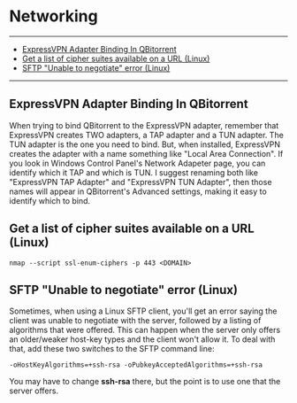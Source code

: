 # Networking

---

* [ExpressVPN Adapter Binding In QBitorrent](#89691b66-293b-4383-a745-c7ddd69e1ca3)
* [Get a list of cipher suites available on a URL (Linux)](#3a292c69-c49a-4d79-9fd8-17646eb35965)
* [SFTP "Unable to negotiate" error (Linux)](#d5113dea-fed2-4c20-983b-4cff97e67477)

---




<div id="89691b66-293b-4383-a745-c7ddd69e1ca3">

## ExpressVPN Adapter Binding In QBitorrent

</div>

When trying to bind QBitorrent to the ExpressVPN adapter, remember that ExpressVPN creates TWO adapters, a TAP adapter
and a TUN adapter.  The TUN adapter is the one you need to bind.  But, when installed, ExpressVPN creates the adapter
with a name something like "Local Area Connection".  If you look in Windows Control Panel's Network Adapeter page,
you can identify which it TAP and which is TUN.  I suggest renaming both like "ExpressVPN TAP Adapter" and
"ExpressVPN TUN Adapter", then those names will appear in QBitorrent's Advanced settings, making it easy to identify
which to bind.




<div id="3a292c69-c49a-4d79-9fd8-17646eb35965">

## Get a list of cipher suites available on a URL (Linux)

</div>

    nmap --script ssl-enum-ciphers -p 443 <DOMAIN>




<div id="d5113dea-fed2-4c20-983b-4cff97e67477">

## SFTP "Unable to negotiate" error (Linux)

</div>

Sometimes, when using a Linux SFTP client, you'll get an error saying the client was unable to negotiate with the
server, followed by a listing of algorithms that were offered.  This can happen when the server only offers an
older/weaker host-key types and the client won't allow it.  To deal with that, add these two switches to the SFTP
command line:

    -oHostKeyAlgorithms=+ssh-rsa -oPubkeyAcceptedAlgorithms=+ssh-rsa

You may have to change **ssh-rsa** there, but the point is to use one that the server offers.
